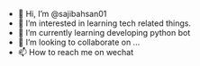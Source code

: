 - 👋 Hi, I’m @sajibahsan01
- 👀 I’m interested in learning tech related things.
- 🌱 I’m currently learning developing python bot
- 💞️ I’m looking to collaborate on ...
- 📫 How to reach me on wechat 

<!---
sajibahsan01/sajibahsan01 is a ✨ special ✨ repository because its `README.md` (this file) appears on your GitHub profile.
You can click the Preview link to take a look at your changes.
--->
